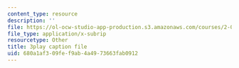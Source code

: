 ```yaml
---
content_type: resource
description: ''
file: https://ol-ocw-studio-app-production.s3.amazonaws.com/courses/2-003sc-engineering-dynamics-fall-2011/680a1af309fef9ab4a4973663fab0912_OxcCPTc_bXw.srt
file_type: application/x-subrip
resourcetype: Other
title: 3play caption file
uid: 680a1af3-09fe-f9ab-4a49-73663fab0912
---
```

